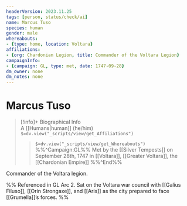```yaml
---
headerVersion: 2023.11.25
tags: [person, status/check/ai]
name: Marcus Tuso
species: human
gender: male
whereabouts:
- {type: home, location: Voltara}
affiliations:
- {org: Chardonian Legion, title: Commander of the Voltara Legion}
campaignInfo:
- {campaign: GL, type: met, date: 1747-09-28}
dm_owner: none
dm_notes: none
---
```

# Marcus Tuso
>[!info]+ Biographical Info  
> A [[Humans|human]] (he/him)  
> `$=dv.view("_scripts/view/get_Affiliations")`  
>> `$=dv.view("_scripts/view/get_Whereabouts")`  
>> %%^Campaign:GL%% Met by the [[Silver Tempests]] on September 28th, 1747 in [[Voltara]], [[Greater Voltara]], the [[Chardonian Empire]] %%^End%%

Commander of the Voltara legion. 

%%
Referenced in GL Arc 2. Sat on the Voltara war council with [[Galius Filuso]], [[Orin Strongaxe]], and [[Aris]] as the city prepared to face [[Grumella]]’s forces.
%%
